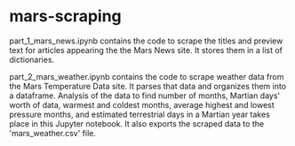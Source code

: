# mars-scraping

part_1_mars_news.ipynb contains the code to scrape the titles and preview text for articles appearing the the Mars News site. It stores them in a list of dictionaries.

part_2_mars_weather.ipynb contains the code to scrape weather data from the Mars Temperature Data site. It parses that data and organizes them into a dataframe. Analysis of the data to find number of months, Martian days' worth of data, warmest and coldest months, average highest and lowest pressure months, and estimated terrestrial days in a Martian year takes place in this Jupyter notebook. It also exports the scraped data to the 'mars_weather.csv' file.